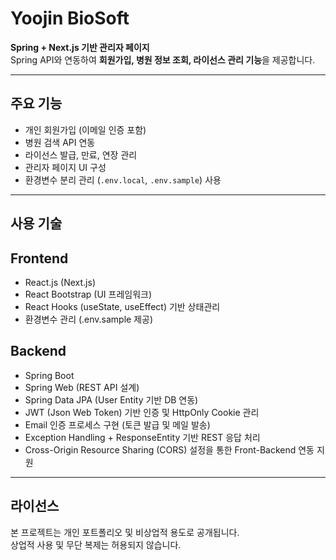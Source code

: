 # Yoojin BioSoft

**Spring + Next.js 기반 관리자 페이지**  
Spring API와 연동하여 **회원가입, 병원 정보 조회, 라이선스 관리 기능**을 제공합니다.

---

## 주요 기능

-  개인 회원가입 (이메일 인증 포함)
-  병원 검색 API 연동
-  라이선스 발급, 만료, 연장 관리
-  관리자 페이지 UI 구성
-  환경변수 분리 관리 (`.env.local`, `.env.sample`) 사용
---

## 사용 기술

## Frontend

- React.js (Next.js)
- React Bootstrap (UI 프레임워크)
- React Hooks (useState, useEffect) 기반 상태관리
- 환경변수 관리 (.env.sample 제공)
  
## Backend

- Spring Boot
- Spring Web (REST API 설계)
- Spring Data JPA (User Entity 기반 DB 연동)
- JWT (Json Web Token) 기반 인증 및 HttpOnly Cookie 관리
- Email 인증 프로세스 구현 (토큰 발급 및 메일 발송)
- Exception Handling + ResponseEntity 기반 REST 응답 처리
- Cross-Origin Resource Sharing (CORS) 설정을 통한 Front-Backend 연동 지원

---

## 라이선스

본 프로젝트는 개인 포트폴리오 및 비상업적 용도로 공개됩니다.  
상업적 사용 및 무단 복제는 허용되지 않습니다.
